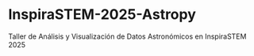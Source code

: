 # InspiraSTEM-2025-Astropy
Taller de Análisis y Visualización de Datos Astronómicos en InspiraSTEM 2025

